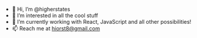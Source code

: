 - 👋 Hi, I’m @higherstates
- 👀 I’m interested in all the cool stuff
- 🌱 I’m currently working with React, JavaScript and all other possibilities!
- 📫 Reach me at hiorst8@gmail.com
